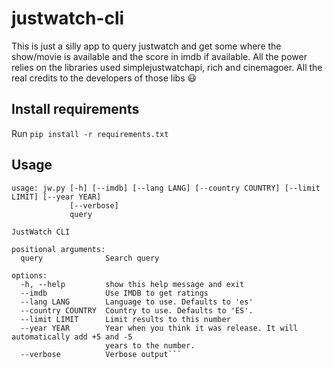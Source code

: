 # justwatch-cli

This is just a silly app to query justwatch and get some where the show/movie is available and the score in imdb if available. 
All the power relies on the libraries used simplejustwatchapi, rich and cinemagoer. All the real credits to the developers of those libs 😃

## Install requirements

Run ```pip install -r requirements.txt``` 

## Usage

```
usage: jw.py [-h] [--imdb] [--lang LANG] [--country COUNTRY] [--limit LIMIT] [--year YEAR]
             [--verbose]
             query

JustWatch CLI

positional arguments:
  query              Search query

options:
  -h, --help         show this help message and exit
  --imdb             Use IMDB to get ratings
  --lang LANG        Language to use. Defaults to 'es'
  --country COUNTRY  Country to use. Defaults to 'ES'.
  --limit LIMIT      Limit results to this number
  --year YEAR        Year when you think it was release. It will automatically add +5 and -5
                     years to the number.
  --verbose          Verbose output```
